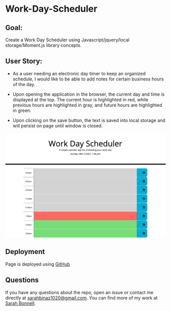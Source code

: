 # Work-Day-Scheduler

## Goal: 

Create a Work Day Scheduler using Javascript/jquery/local storage/Moment.js library concepts.

## User Story:

* As a user needing an electronic day timer to keep an organized schedule, I would like to be able to add notes for certain business hours of the day.

* Upon opening the application in the browser, the current day and time is displayed at the top. The current hour is highlighted in red, while previous hours are highlighted in gray, and future hours are highlighted in green. 

* Upon clicking on the save button, the text is saved into local storage and will persist on page until window is closed.


![image of markdown](./assets/images/workday-scheduler.png)


## Deployment

Page is deployed using [GitHub](https://sarahbinaz1020.github.io/Work-Day-Scheduler/index.html)

## Questions

If you have any questions about the repo, open an issue or contact me directly at sarahbinaz1020@gmail.com. You can find more of my work at [Sarah Bonnell](https://github.com/sarahbinaz1020/).
